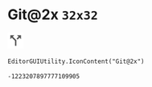 # Git@2x `32x32`
<img src="/img/Git@2x.png" width=32 height=32>

``` CSharp
EditorGUIUtility.IconContent("Git@2x")
```
```
-1223207897777109905
```

